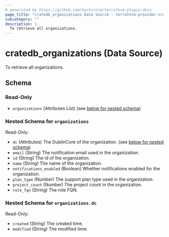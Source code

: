 ```yaml
---
# generated by https://github.com/hashicorp/terraform-plugin-docs
page_title: "cratedb_organizations Data Source - terraform-provider-cratedb"
subcategory: ""
description: |-
  To retrieve all organizations.
---
```


# cratedb_organizations (Data Source)

To retrieve all organizations.



<!-- schema generated by tfplugindocs -->
## Schema

### Read-Only

- `organizations` (Attributes List) (see [below for nested schema](#nestedatt--organizations))

<a id="nestedatt--organizations"></a>
### Nested Schema for `organizations`

Read-Only:

- `dc` (Attributes) The DublinCore of the organization. (see [below for nested schema](#nestedatt--organizations--dc))
- `email` (String) The notification email used in the organization.
- `id` (String) The id of the organization.
- `name` (String) The name of the organization.
- `notifications_enabled` (Boolean) Whether notifications enabled for the organization.
- `plan_type` (Number) The support plan type used in the organization.
- `project_count` (Number) The project count in the organization.
- `role_fqn` (String) The role FQN.

<a id="nestedatt--organizations--dc"></a>
### Nested Schema for `organizations.dc`

Read-Only:

- `created` (String) The created time.
- `modified` (String) The modified time.
